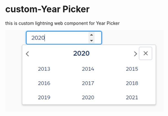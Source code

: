 # custom-Year Picker
this is custom lightning web component for Year Picker


![alt text](https://github.com/Patelsujeet/custom-yearPicker/blob/master/year%20picker.JPG)
